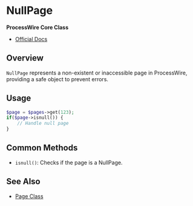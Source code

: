 # NullPage

**ProcessWire Core Class**

- [Official Docs](https://processwire.com/api/ref/null-page/)

## Overview

`NullPage` represents a non-existent or inaccessible page in ProcessWire, providing a safe object to prevent errors.

## Usage

```php
$page = $pages->get(123);
if($page->isnull()) {
    // Handle null page
}
```

## Common Methods

- `isnull()`: Checks if the page is a NullPage.

## See Also
- [Page Class](https://processwire.com/api/ref/page/)
